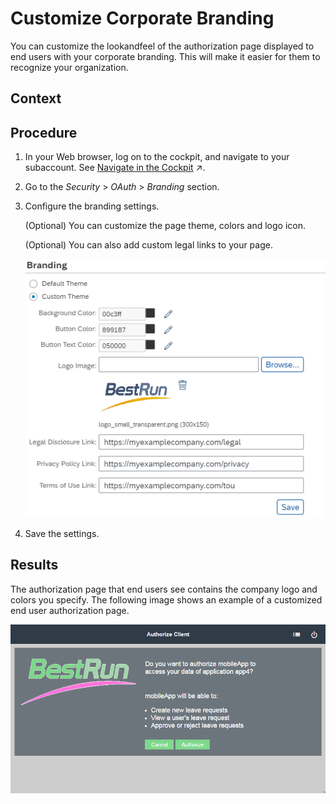 <!-- loio9ff990bdc95c4efc9925bb45dc9e12b5 -->

# Customize Corporate Branding

You can customize the lookandfeel of the authorization page displayed to end users with your corporate branding. This will make it easier for them to recognize your organization.



## Context



## Procedure

1.  In your Web browser, log on to the cockpit, and navigate to your subaccount. See [Navigate in the Cockpit](https://help.sap.com/viewer/65de2977205c403bbc107264b8eccf4b/Cloud/en-US/0874895f1f78459f9517da55a11ffebd.html "Learn how to navigate to your global accounts and subaccounts in the SAP BTP cockpit.") :arrow_upper_right:.

2.  Go to the *Security* \> *OAuth* \> *Branding* section.

3.  Configure the branding settings.

    \(Optional\) You can customize the page theme, colors and logo icon.

    \(Optional\) You can also add custom legal links to your page.

    ![](images/OAuth_Branding_86cfd59.png)

4.  Save the settings.




## Results

The authorization page that end users see contains the company logo and colors you specify. The following image shows an example of a customized end user authorization page.

![](images/Customized_Authorization_Page_af68bbf.png)

